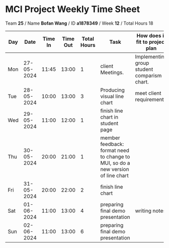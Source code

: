 # MCI Project Weekly Time Sheet

Team **25** / Name **Bofan Wang** / ID **a1878349** / Week **12** / Total Hours 18

| Day | Date       | Time In | Time Out | Total Hours | Task | How does it fit to project plan | Outcome/Next action |
| --- | ---------- | ------- | -------- | ----------- | ---- | ------------------------------- | ------------------- |
| Mon | 27-05-2024 | 11:45   | 13:00    | 1           | client Meetings.|  Implementing group student comparism chart. | Research line chart display |
| Tue | 28-05-2024 | 10:00   | 13:00     |    3        |Producing visual line chart     |  meet client requirement | continue |
| Wed | 29-05-2024 | 11:00   | 12:00    | 1          | finish line chart in student page || check with team member|
| Thu | 30-05-2024 | 20:00 | 21:00   |    1     | member feedback: format need to change to MUI, so do a new version of line chart|  | continue|
| Fri | 31-05-2024 | 20:00   | 22:00    | 2            | finish line chart |  | check with team member
| Sat | 01-06-2024 |  11:00  |   13:00  |      4   | preparing final demo presentation | writing notes |final demo presentation |
| Sun | 02-06-2024 | 11:00 | 13:00   | 6        |  preparing final demo presentation  | |  final demo presentation

